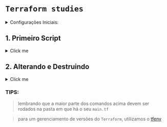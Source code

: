 # `Terraform studies`

<details>
  <summary> Configurações Iniciais:</summary>

1. Para que o terraform possa se conectar com a aws, vamos utilizar a `aws cli` e conectarmos através do comando `aws configure`. Passando os dados de acesso criados [aqui](https://us-east-1.console.aws.amazon.com/iam/home?region=us-east-1#/users).

##

</details>

## 1. Primeiro Script

<details>
  <summary> Click me </summary>

### Os comandos aprendidos foram:

```bash
terraform init
```

> Esse comando é utilizado para **INICIARMOS** o 'back-end' do nosso terraform.

#

```bash
terraform plan
```

> Esse comando irá planejar o que o se código irá realizar.

#

```bash
terraform apply
```

> Esse comando irá **executar** o seu código.

##

</details>

## 2. Alterando e Destruindo

<details>
  <summary> Click me </summary>

### Os comandos utilizados são:

```bash
terraform plan
```

> Esse comando irá planejar o que o se código irá realizar.

#

```bash
terraform destroy
```

> Esse comando irá destruir o serviço que foi criado.

##

</details>

### TIPS:

> lembrando que a maior parte dos comandos acima devem ser rodados na pasta em que há o seu `main.tf`

> para um gerenciamento de versões do `Terraform`, utilizamos o [tfenv](https://github.com/tfutils/tfenv)

##

</details>
